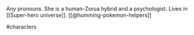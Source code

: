 Any pronouns. She is a human-Zorua hybrid and a psychologist. Lives in [[Super-hero universe]]. [[@humming-pokemon-helpers]]

#characters 